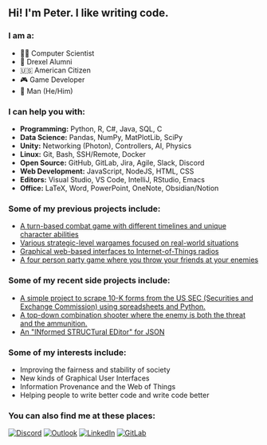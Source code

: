 
## Hi! I'm Peter. I like writing code.  

### I am a:
- 🧑‍💻 Computer Scientist
- 🐉 Drexel Alumni
- 🇺🇸 American Citizen
- 🎮 Game Developer
- 👨 Man (He/Him)

### I can help you with:
- **Programming:** Python, R, C#, Java, SQL, C
- **Data Science:** Pandas, NumPy, MatPlotLib, SciPy
- **Unity:** Networking (Photon), Controllers, AI, Physics
- **Linux:** Git, Bash, SSH/Remote, Docker
- **Open Source:** GitHub, GitLab, Jira, Agile, Slack, Discord
- **Web Development:** JavaScript, NodeJS, HTML, CSS
- **Editors:** Visual Studio, VS Code, IntelliJ, RStudio, Emacs
- **Office:** LaTeX, Word, PowerPoint, OneNote, Obsidian/Notion

### Some of my previous projects include:  
- [A turn-based combat game with different timelines and unique character abilities](https://cosmic-engine.gitlab.io/)
- [Various strategic-level wargames focused on real-world situations](https://paxsims.wordpress.com/2016/04/01/us-army-war-college-strategic-wargame-program/)
- [Graphical web-based interfaces to Internet-of-Things radios](https://research.coe.drexel.edu/ece/dwsl/research/radio-wars/)
- [A four person party game where you throw your friends at your enemies](https://sites.google.com/view/massiveshrimpgames/home)

### Some of my recent side projects include:  
- [A simple project to scrape 10-K forms from the US SEC (Securities and Exchange Commission) using spreadsheets and Python.](https://github.com/peter201943/sec-scraper)
- [A top-down combination shooter where the enemy is both the threat and the ammunition.](https://github.com/peter201943/Snack-Attack)
- [An "INformed STRUCTural EDitor" for JSON](https://github.com/peter201943/InStructEd)

### Some of my interests include:
- Improving the fairness and stability of society
- New kinds of Graphical User Interfaces
- Information Provenance and the Web of Things
- Helping people to write better code and write code better

### You can also find me at these places:  
[![Discord](https://img.shields.io/badge/%3CServer%3E-%237289DA.svg?style=for-the-badge&logo=discord&logoColor=white&label=peter201943%238017)](https://discord.com/)
[![Outlook](https://img.shields.io/badge/Microsoft_Outlook-0078D4?style=for-the-badge&logo=microsoft-outlook&logoColor=white&label=peter.j.mangelsdorf)](mailto:peter.j.mangelsdorf@outlook.com)
[![LinkedIn](https://img.shields.io/badge/LinkedIn-0077B5?style=for-the-badge&logo=linkedin&logoColor=white&label=Peter%20Mangelsdorf)](https://linkedin.com/in/peter-mangelsdorf)
[![GitLab](https://img.shields.io/badge/GitLab-330F63?style=for-the-badge&logo=gitlab&logoColor=white&label=peter201943)](https://gitlab.com/peter201943)



